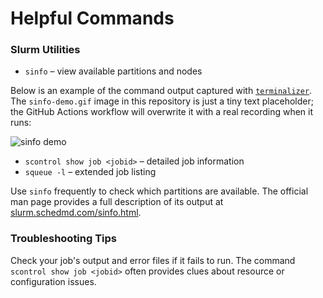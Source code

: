 # Helpful Commands

### Slurm Utilities

- `sinfo` – view available partitions and nodes

Below is an example of the command output captured with
[`terminalizer`](https://github.com/faressoft/terminalizer). The `sinfo-demo.gif`
image in this repository is just a tiny text placeholder; the GitHub Actions
workflow will overwrite it with a real recording when it runs:

![sinfo demo](../images/sinfo-demo.gif)
- `scontrol show job <jobid>` – detailed job information
- `squeue -l` – extended job listing

Use `sinfo` frequently to check which partitions are available. The
official man page provides a full description of its output at
[slurm.schedmd.com/sinfo.html](https://slurm.schedmd.com/sinfo.html).

### Troubleshooting Tips

Check your job's output and error files if it fails to run. The command
`scontrol show job <jobid>` often provides clues about resource or
configuration issues.
